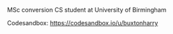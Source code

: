 MSc conversion CS student at University of Birmingham

Codesandbox: https://codesandbox.io/u/buxtonharry
